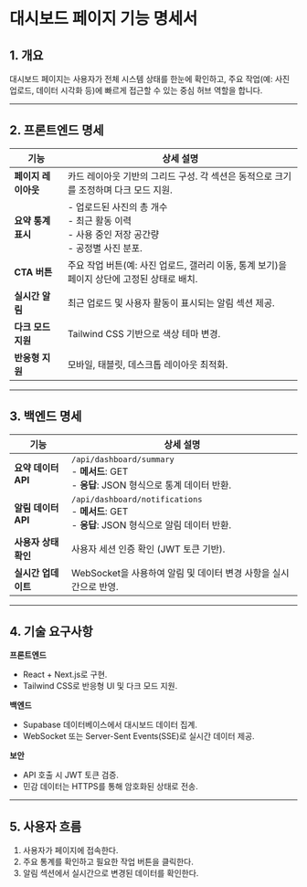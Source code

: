 
# 대시보드 페이지 기능 명세서

## 1. 개요
대시보드 페이지는 사용자가 전체 시스템 상태를 한눈에 확인하고, 주요 작업(예: 사진 업로드, 데이터 시각화 등)에 빠르게 접근할 수 있는 중심 허브 역할을 합니다.

---

## 2. 프론트엔드 명세

**기능** | **상세 설명**
--- | ---
**페이지 레이아웃** | 카드 레이아웃 기반의 그리드 구성. 각 섹션은 동적으로 크기를 조정하며 다크 모드 지원.
**요약 통계 표시** | - 업로드된 사진의 총 개수<br>- 최근 활동 이력<br>- 사용 중인 저장 공간량<br>- 공정별 사진 분포.
**CTA 버튼** | 주요 작업 버튼(예: 사진 업로드, 갤러리 이동, 통계 보기)을 페이지 상단에 고정된 상태로 배치.
**실시간 알림** | 최근 업로드 및 사용자 활동이 표시되는 알림 섹션 제공.
**다크 모드 지원** | Tailwind CSS 기반으로 색상 테마 변경.
**반응형 지원** | 모바일, 태블릿, 데스크톱 레이아웃 최적화.

---

## 3. 백엔드 명세

**기능** | **상세 설명**
--- | ---
**요약 데이터 API** | `/api/dashboard/summary`<br>- **메서드**: GET<br>- **응답**: JSON 형식으로 통계 데이터 반환.
**알림 데이터 API** | `/api/dashboard/notifications`<br>- **메서드**: GET<br>- **응답**: JSON 형식으로 알림 데이터 반환.
**사용자 상태 확인** | 사용자 세션 인증 확인 (JWT 토큰 기반).
**실시간 업데이트** | WebSocket을 사용하여 알림 및 데이터 변경 사항을 실시간으로 반영.

---

## 4. 기술 요구사항

**프론트엔드**
- React + Next.js로 구현.
- Tailwind CSS로 반응형 UI 및 다크 모드 지원.

**백엔드**
- Supabase 데이터베이스에서 대시보드 데이터 집계.
- WebSocket 또는 Server-Sent Events(SSE)로 실시간 데이터 제공.

**보안**
- API 호출 시 JWT 토큰 검증.
- 민감 데이터는 HTTPS를 통해 암호화된 상태로 전송.

---

## 5. 사용자 흐름
1. 사용자가 페이지에 접속한다.
2. 주요 통계를 확인하고 필요한 작업 버튼을 클릭한다.
3. 알림 섹션에서 실시간으로 변경된 데이터를 확인한다.


